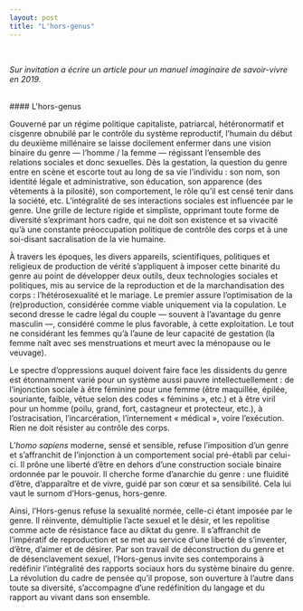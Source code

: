 ```yaml
---
layout: post
title: "L'hors-genus"
---
```


<br>

 *Sur invitation a écrire un article pour un manuel imaginaire de savoir-vivre en 2019.*

<br>
#### L'hors-genus


 Gouverné par un régime politique capitaliste, patriarcal, hétéronormatif et cisgenre obnubilé par le contrôle du système reproductif, l’humain du début du deuxième millénaire se laisse docilement enfermer dans une vision binaire du genre — l’homme / la femme — régissant l’ensemble des relations sociales et donc sexuelles. Dès la gestation, la question du genre entre en scène et escorte tout au long de sa vie l’individu : son nom, son identité légale et administrative, son éducation, son apparence (des vêtements à la pilosité), son comportement, le rôle qu’il est censé tenir dans la société, etc. L’intégralité de ses interactions sociales est influencée par le genre. Une grille de lecture rigide et simpliste, opprimant toute forme de diversité s’exprimant hors cadre, qui ne doit son existence et sa vivacité qu’à une constante préoccupation politique de contrôle des corps et à une soi-disant sacralisation de la vie humaine.
<br>

 À travers les époques, les divers appareils, scientifiques, politiques et religieux de production de vérité s’appliquent à imposer cette binarité du genre au point de développer deux outils, deux technologies sociales et politiques, mis au service de la reproduction et de la marchandisation des corps : l’hétérosexualité et le mariage. Le premier assure l’optimisation de la (re)production, considérée comme viable uniquement via la copulation. Le second dresse le cadre légal du couple — souvent à l’avantage du genre masculin —, considéré comme le plus favorable, à cette exploitation. Le tout ne considérant les femmes qu’à l’aune de leur capacité de gestation (la femme naît avec ses menstruations et meurt avec la ménopause ou le veuvage).
<br>

 Le spectre d’oppressions auquel doivent faire face les dissidents du genre est étonnamment varié pour un système aussi pauvre intellectuellement : de l’injonction sociale à être féminine pour une femme (être maquillée, épilée, souriante,  faible, vêtue selon des codes « féminins », etc.) et à être viril pour un homme (poilu, grand, fort, castagneur et protecteur, etc.), à l’ostracisation, l’incarcération, l’internement « médical », voire l’exécution. Rien ne doit résister au contrôle des corps.
<br>

 L’*homo sapiens* moderne, sensé et sensible, refuse l’imposition d’un genre  et s’affranchit de l’injonction à un comportement social pré-établi par celui-ci. Il prône une liberté d’être en dehors d’une construction sociale binaire ordonnée par le pouvoir. Il cherche forme d’anarchie du genre : une fluidité d’être, d’apparaître et de vivre, guidé par son cœur et sa sensibilité. Cela lui vaut le surnom d’Hors-genus, hors-genre.
<br>

 Ainsi, l’Hors-genus refuse la sexualité normée, celle-ci étant imposée par le genre. Il réinvente, démultiplie l’acte sexuel et le désir, et les repolitise comme acte de résistance face au diktat du genre. Il s’affranchit de l’impératif de reproduction et se met au service d’une liberté de s’inventer, d’être, d’aimer et de désirer. Par son travail de déconstruction du genre et de désenclavement sexuel, l’Hors-genus invite ses contemporains à redéfinir l’intégralité des rapports sociaux hors du système binaire du genre. La révolution du cadre de pensée qu’il propose, son ouverture à l’autre dans toute sa diversité, s’accompagne d’une redéfinition du langage et du rapport au vivant dans son ensemble.

